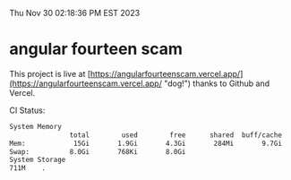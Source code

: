 Thu Nov 30 02:18:36 PM EST 2023

# angular fourteen scam


This project is live at [https://angularfourteenscam.vercel.app/](https://angularfourteenscam.vercel.app/ "dog!") thanks to Github and Vercel.

CI Status: 

```bash
System Memory
               total        used        free      shared  buff/cache   available
Mem:            15Gi       1.9Gi       4.3Gi       284Mi       9.7Gi        13Gi
Swap:          8.0Gi       768Ki       8.0Gi
System Storage
711M	.
